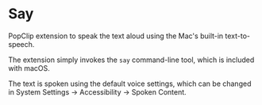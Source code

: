 # Say

PopClip extension to speak the text aloud using the Mac's built-in text-to-speech.

The extension simply invokes the `say` command-line tool, which is included with macOS.

The text is spoken using the default voice settings, which can be changed in System Settings → Accessibility → Spoken Content.
